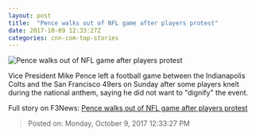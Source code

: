 ```yaml
---
layout: post
title:  "Pence walks out of NFL game after players protest"
date: 2017-10-09 12:33:27Z
categories: cnn-com-top-stories
---
```


![Pence walks out of NFL game after players protest](http://i2.cdn.cnn.com/cnnnext/dam/assets/170824103842-vice-president-pence-speaks-to-members-of-the-venezuelan-community-in-doral-florida-super-tease.jpg)

Vice President Mike Pence left a football game between the Indianapolis Colts and the San Francisco 49ers on Sunday after some players knelt during the national anthem, saying he did not want to "dignify" the event.


Full story on F3News: [Pence walks out of NFL game after players protest](http://www.f3nws.com/n/Z4BHUD)

> Posted on: Monday, October 9, 2017 12:33:27 PM
